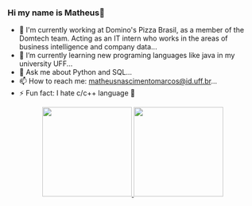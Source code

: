 ### Hi my name is Matheus👋

- 🔭 I'm currently working at Domino's Pizza Brasil, as a member of the Domtech team. Acting as an IT intern who works in the areas of business intelligence and company data...
- 🌱 I’m currently learning new programing languages like java in my university UFF...
- 💬 Ask me about Python and SQL...
- 📫 How to reach me: matheusnascimentomarcos@id.uff.br...
- ⚡ Fun fact: I hate c/c++ language 🤣

<div align="center">
  <a href="https://github.com/rafaballerini">
  <img height="180em" src="https://github-readme-stats.vercel.app/api?username=rafaballerini&show_icons=true&theme=dracula&include_all_commits=true&count_private=true"/>
  <img height="180em" src="https://github-readme-stats.vercel.app/api/top-langs/?username=rafaballerini&layout=compact&langs_count=7&theme=dracula"/>
